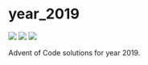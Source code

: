 # year_2019

![](https://img.shields.io/badge/day%20📅-5-blue)
![](https://img.shields.io/badge/stars%20⭐-8-yellow)
![](https://img.shields.io/badge/days%20completed-4-red)

Advent of Code solutions for year 2019.
